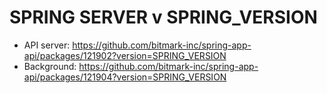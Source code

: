 # SPRING SERVER v SPRING_VERSION
- API server: https://github.com/bitmark-inc/spring-app-api/packages/121902?version=SPRING_VERSION
- Background: https://github.com/bitmark-inc/spring-app-api/packages/121904?version=SPRING_VERSION

